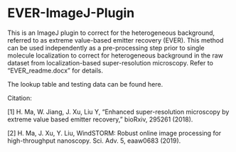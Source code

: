 # EVER-ImageJ-Plugin

This is an ImageJ plugin to correct for the heterogeneous background, referred to as extreme value-based emitter recovery (EVER). This method can be used independently as a pre-processing step prior to single molecule localization to correct for heterogeneous background in the raw dataset from localization-based super-resolution microscopy. Refer to “EVER_readme.docx” for details.

The lookup table and testing data can be found here.

Citation:

[1] H. Ma, W. Jiang, J. Xu, Liu Y, “Enhanced super-resolution microscopy by extreme value based emitter recovery,” bioRxiv, 295261 (2018).

[2] H. Ma, J. Xu, Y. Liu, WindSTORM: Robust online image processing for high-throughput nanoscopy. Sci. Adv. 5, eaaw0683 (2019). 

